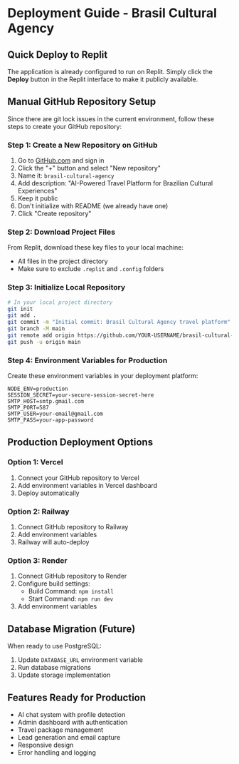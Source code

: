 # Deployment Guide - Brasil Cultural Agency

## Quick Deploy to Replit

The application is already configured to run on Replit. Simply click the **Deploy** button in the Replit interface to make it publicly available.

## Manual GitHub Repository Setup

Since there are git lock issues in the current environment, follow these steps to create your GitHub repository:

### Step 1: Create a New Repository on GitHub
1. Go to [GitHub.com](https://github.com) and sign in
2. Click the "+" button and select "New repository"
3. Name it: `brasil-cultural-agency`
4. Add description: "AI-Powered Travel Platform for Brazilian Cultural Experiences"
5. Keep it public
6. Don't initialize with README (we already have one)
7. Click "Create repository"

### Step 2: Download Project Files
From Replit, download these key files to your local machine:
- All files in the project directory
- Make sure to exclude `.replit` and `.config` folders

### Step 3: Initialize Local Repository
```bash
# In your local project directory
git init
git add .
git commit -m "Initial commit: Brasil Cultural Agency travel platform"
git branch -M main
git remote add origin https://github.com/YOUR-USERNAME/brasil-cultural-agency.git
git push -u origin main
```

### Step 4: Environment Variables for Production
Create these environment variables in your deployment platform:

```env
NODE_ENV=production
SESSION_SECRET=your-secure-session-secret-here
SMTP_HOST=smtp.gmail.com
SMTP_PORT=587
SMTP_USER=your-email@gmail.com
SMTP_PASS=your-app-password
```

## Production Deployment Options

### Option 1: Vercel
1. Connect your GitHub repository to Vercel
2. Add environment variables in Vercel dashboard
3. Deploy automatically

### Option 2: Railway
1. Connect GitHub repository to Railway
2. Add environment variables
3. Railway will auto-deploy

### Option 3: Render
1. Connect GitHub repository to Render
2. Configure build settings:
   - Build Command: `npm install`
   - Start Command: `npm run dev`
3. Add environment variables

## Database Migration (Future)
When ready to use PostgreSQL:
1. Update `DATABASE_URL` environment variable
2. Run database migrations
3. Update storage implementation

## Features Ready for Production
- AI chat system with profile detection
- Admin dashboard with authentication
- Travel package management
- Lead generation and email capture
- Responsive design
- Error handling and logging